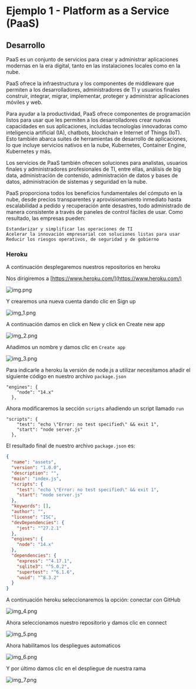 # Ejemplo 1 - Platform as a Service (PaaS)

## Desarrollo

PaaS es un conjunto de servicios para crear y administrar aplicaciones modernas en la era digital, tanto en las
instalaciones locales como en la nube.

PaaS ofrece la infraestructura y los componentes de middleware que permiten a los desarrolladores, administradores de TI
y usuarios finales construir, integrar, migrar, implementar, proteger y administrar aplicaciones móviles y web.

Para ayudar a la productividad, PaaS ofrece componentes de programación listos para usar que les permiten a los
desarrolladores crear nuevas capacidades en sus aplicaciones, incluidas tecnologías innovadoras como inteligencia
artificial (IA), chatbots, blockchain e Internet of Things (IoT). Esto también abarca suites de herramientas de
desarrollo de aplicaciones, lo que incluye servicios nativos en la nube, Kubernetes, Container Engine, Kubernetes y más.

Los servicios de PaaS también ofrecen soluciones para analistas, usuarios finales y administradores profesionales de TI,
entre ellas, análisis de big data, administración de contenido, administración de datos y bases de datos, administración
de sistemas y seguridad en la nube.

PaaS proporciona todos los beneficios fundamentales del cómputo en la nube, desde precios transparentes y
aprovisionamiento inmediato hasta escalabilidad a pedido y recuperación ante desastres, todo administrado de manera
consistente a través de paneles de control fáciles de usar. Como resultado, las empresas pueden:

    Estandarizar y simplificar las operaciones de TI
    Acelerar la innovación empresarial con soluciones listas para usar
    Reducir los riesgos operativos, de seguridad y de gobierno

### Heroku

A continuación desplegaremos nuestros repositorios en heroku

Nos dirigiremos a [https://www.heroku.com/](https://www.heroku.com/)

![img.png](img.png)

Y crearemos una nueva cuenta dando clic en Sign up

![img_1.png](img_1.png)

A continuación damos en click en New y click en Create new app

![img_2.png](img_2.png)

Añadimos un nombre y damos clic en `Create app`

![img_3.png](img_3.png)

Para indicarle a heroku la versión de node.js a utilizar necesitamos añadir el siguiente código en nuestro
archivo `package.json`

```
"engines": {
    "node": "14.x"
  },
```

Ahora modificaremos la sección `scripts` añadiendo un script llamado `run`

```
"scripts": {
    "test": "echo \"Error: no test specified\" && exit 1",
    "start": "node server.js"
  },
```

El resultado final de nuestro archivo `package.json` es:

```json
{
  "name": "assets",
  "version": "1.0.0",
  "description": "",
  "main": "index.js",
  "scripts": {
    "test": "echo \"Error: no test specified\" && exit 1",
    "start": "node server.js"
  },
  "keywords": [],
  "author": "",
  "license": "ISC",
  "devDependencies": {
    "jest": "^27.2.1"
  },
  "engines": {
    "node": "14.x"
  },
  "dependencies": {
    "express": "^4.17.1",
    "sqlite3": "^5.0.2",
    "supertest": "^6.1.6",
    "uuid": "^8.3.2"
  }
}


```
A continuación heroku seleccionaremos la opción: conectar con GitHub

![img_4.png](img_4.png)

Ahora seleccionamos nuestro repositorio y damos clic en connect

![img_5.png](img_5.png)

Ahora habilitamos los despliegues automaticos 

![img_6.png](img_6.png)

Y por último damos clic en el despliegue de nuestra rama

![img_7.png](img_7.png)
